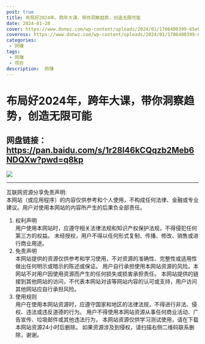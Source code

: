 ```yaml
---
post: true
title: 布局好2024年，跨年大课，带你洞察趋势，创造无限可能
date: 2024-01-28
cover: https://www.donwz.com/wp-content/uploads/2024/01/1706400399-65e0c55caab099a.jpg
coveross: https://www.donwz.com/wp-content/uploads/2024/01/1706400399-65e0c55caab099a.jpg
categories:
 - 网赚
tags:
 - 网赚
 - 项目
description:  网赚
---
```

# 布局好2024年，跨年大课，带你洞察趋势，创造无限可能

## 网盘链接：https://pan.baidu.com/s/1r28l46kCQqzb2Meb6NDQXw?pwd=q8kp  

![](https://www.donwz.com/wp-content/uploads/2024/01/1706400399-65e0c55caab099a.jpg)

---
互联网资源分享免责声明:  
本网站（或应用程序）的内容仅供参考和个人使用，不构成任何法律、金融或专业建议。用户对使用本网站的内容所产生的后果负全部责任。
1. 权利声明  
用户使用本网站时，应遵守相关法律法规和知识产权保护法规，不得侵犯任何第三方的权益。
未经授权，用户不得以任何形式复制、传播、修改、销售或进行商业用途。
2. 免责声明  
本网站提供的资源仅供参考和学习使用，不对资源的准确性、完整性或适用性做出任何明示或暗示的陈述或保证。
用户自行承担使用本网站资源的风险。本网站不对用户因使用资源而产生的任何损失或损害承担责任。
本网站提供的链接到其他网站的访问，不代表本网站对该等网站内容的认可或支持，用户访问其他网站应自行承担风险。
3. 使用规则  
用户在使用本网站资源时，应遵守国家和地区的法律法规，不得进行非法、侵权、违法或违反道德的行为。
用户不得使用本网站资源从事任何商业活动、广告宣传、垃圾邮件或其他违法行为，
本网站资源仅供学习测试使用，请在下载本网站资源24小时后删除。
如果资源涉及到侵权，请扫描右侧二维码联系删除，谢谢。
